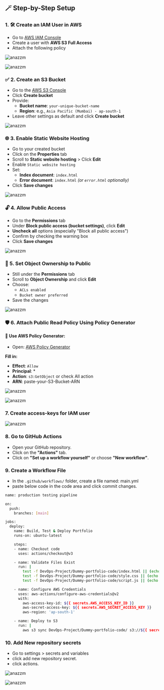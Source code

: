 ## 🪄 Step-by-Step Setup


### 1. 🛠 Create an IAM User in AWS

- Go to [AWS IAM Console](https://console.aws.amazon.com/iam/)
- Create a user with **AWS S3 Full Access** 
- Attach the following policy

![anazzm](images/create%20IAM.png)

![anazzm](images/IAM%20permissions.png)

### ✅ 2. Create an S3 Bucket

- Go to the [AWS S3 Console](https://s3.console.aws.amazon.com)
- Click **Create bucket**
- Provide:
    - **Bucket name**: `your-unique-bucket-name`
    - **Region**: e.g., `Asia Pacific (Mumbai) - ap-south-1`
- Leave other settings as default and click **Create bucket**

![anazzm](images/create%20bucket.png)

### 🌐 3. Enable Static Website Hosting

- Go to your created bucket
- Click on the **Properties** tab
- Scroll to **Static website hosting** > Click **Edit**
- Enable `Static website hosting`
- Set:
   - **Index document**: `index.html`
   - **Error document**: `index.html` *(or `error.html` optionally)*
- Click **Save changes**

![anazzm](images/web%20hosting.png)

### 🔓 4. Allow Public Access

- Go to the **Permissions** tab
- Under **Block public access (bucket settings)**, click **Edit**
- **Uncheck all** options (especially "Block all public access")
- Confirm by checking the warning box
- Click **Save changes**

![anazzm](images/public%20access.png)

### 👥 5. Set Object Ownership to Public

- Still under the **Permissions** tab
- Scroll to **Object Ownership** and click **Edit**
- Choose:
   - `ACLs enabled`
   - `Bucket owner preferred`
- Save the changes


![anazzm](images/object%20ownership.png)

### 🛡 6. Attach Public Read Policy Using Policy Generator

#### 🧰 Use AWS Policy Generator:

- Open: [AWS Policy Generator](https://awspolicygen.s3.amazonaws.com/policygen.html)

**Fill in:**
- **Effect**: `Allow`
- **Principal**: *
- **Action**: `s3:GetObject` or check All action
- **ARN**:  paste-your-S3-Bucket-ARN

![anazzm](images/policy%20generate.png)

![anazzm](images/bucket%20policy.png)

### 7. Create access-keys for IAM user

![anazzm](images/IAM%20access%20key.png)

### 8. Go to GitHub Actions

- Open your GitHub repository.
- Click on the **"Actions"** tab.
- Click on **"Set up a workflow yourself"** or choose **"New workflow"**.


### 9. Create a Workflow File

- In the `.github/workflows/` folder, create a file named:  main.yml
- paste below code in the code area and click commit changes.

```bash
name: production testing pipeline

on:
  push:
    branches: [main]

jobs:
  deploy:
    name: Build, Test & Deploy Portfolio
    runs-on: ubuntu-latest

    steps:
    - name: Checkout code
      uses: actions/checkout@v3

    - name: Validate Files Exist
      run: |
        test -f DevOps-Project/Dummy-portfolio-code/index.html || (echo "index.html missing" && exit 1)
        test -f DevOps-Project/Dummy-portfolio-code/style.css || (echo "style.css missing" && exit 1)
        test -f DevOps-Project/Dummy-portfolio-code/script.js || (echo "script.js missing" && exit 1)

    - name: Configure AWS Credentials
      uses: aws-actions/configure-aws-credentials@v2
      with:
        aws-access-key-id: ${{ secrets.AWS_ACCESS_KEY_ID }}
        aws-secret-access-key: ${{ secrets.AWS_SECRET_ACCESS_KEY }}
        aws-region: 'ap-south-1'

    - name: Deploy to S3
      run: |
        aws s3 sync DevOps-Project/Dummy-portfolio-code/ s3://${{ secrets.AWS_S3_BUCKET_NAME }} --delete

```
 
### 10. Add New repository secrets

- Go to settings > secrets and variables
- click add new repository secret.
- click actions.

![anazzm](images/secrets.png)


![anazzm](images/new%20secret.png)